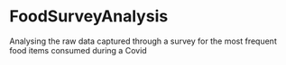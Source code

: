 # FoodSurveyAnalysis
Analysing the raw data captured through a survey for the most frequent food items consumed during a Covid
